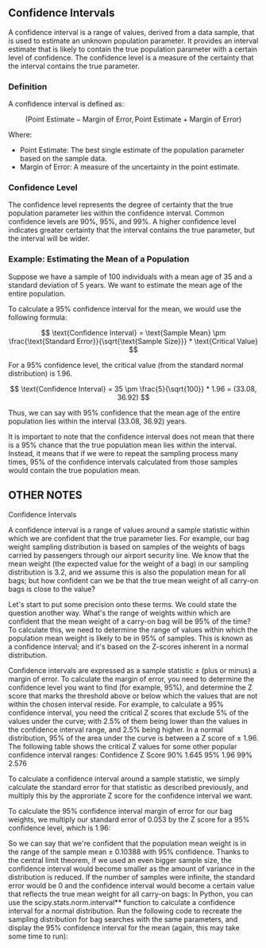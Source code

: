 ## Confidence Intervals

A confidence interval is a range of values, derived from a data sample, that is used to estimate an unknown population parameter. It provides an interval estimate that is likely to contain the true population parameter with a certain level of confidence. The confidence level is a measure of the certainty that the interval contains the true parameter.

### Definition

A confidence interval is defined as:

$$
(\text{Point Estimate} - \text{Margin of Error}, \text{Point Estimate} + \text{Margin of Error})
$$

Where:

* Point Estimate: The best single estimate of the population parameter based on the sample data.
* Margin of Error: A measure of the uncertainty in the point estimate.

### Confidence Level

The confidence level represents the degree of certainty that the true population parameter lies within the confidence interval. Common confidence levels are 90%, 95%, and 99%. A higher confidence level indicates greater certainty that the interval contains the true parameter, but the interval will be wider.

### Example: Estimating the Mean of a Population

Suppose we have a sample of 100 individuals with a mean age of 35 and a standard deviation of 5 years. We want to estimate the mean age of the entire population.

To calculate a 95% confidence interval for the mean, we would use the following formula:

$$
\text{Confidence Interval} = \text{Sample Mean} \pm \frac{\text{Standard Error}}{\sqrt{\text{Sample Size}}} * \text{Critical Value}
$$

For a 95% confidence level, the critical value (from the standard normal distribution) is 1.96.

$$
\text{Confidence Interval} = 35 \pm \frac{5}{\sqrt{100}} * 1.96 = (33.08, 36.92)
$$

Thus, we can say with 95% confidence that the mean age of the entire population lies within the interval (33.08, 36.92) years.

It is important to note that the confidence interval does not mean that there is a 95% chance that the true population mean lies within the interval. Instead, it means that if we were to repeat the sampling process many times, 95% of the confidence intervals calculated from those samples would contain the true population mean.

## OTHER NOTES

Confidence Intervals

A confidence interval is a range of values around a sample statistic within which we are confident that the true parameter lies. For example, our bag weight sampling distribution is based on samples of the weights of bags carried by passengers through our airport security line. We know that the mean weight (the expected value for the weight of a bag) in our sampling distribution is 3.2, and we assume this is also the population mean for all bags; but how confident can we be that the true mean weight of all carry-on bags is close to the value?

Let's start to put some precision onto these terms. We could state the question another way. What's the range of weights within which are confident that the mean weight of a carry-on bag will be 95% of the time? To calculate this, we need to determine the range of values within which the population mean weight is likely to be in 95% of samples. This is known as a confidence interval; and it's based on the Z-scores inherent in a normal distribution.

Confidence intervals are expressed as a sample statistic ± (plus or minus) a margin of error. To calculate the margin of error, you need to determine the confidence level you want to find (for example, 95%), and determine the Z score that marks the threshold above or below which the values that are not within the chosen interval reside. For example, to calculate a 95% confidence interval, you need the critical Z scores that exclude 5% of the values under the curve; with 2.5% of them being lower than the values in the confidence interval range, and 2.5% being higher. In a normal distribution, 95% of the area under the curve is between a Z score of ± 1.96. The following table shows the critical Z values for some other popular confidence interval ranges:
Confidence 	Z Score
90% 	1.645
95% 	1.96
99% 	2.576

To calculate a confidence interval around a sample statistic, we simply calculate the standard error for that statistic as described previously, and multiply this by the approriate Z score for the confidence interval we want.

To calculate the 95% confidence interval margin of error for our bag weights, we multiply our standard error of 0.053 by the Z score for a 95% confidence level, which is 1.96:

So we can say that we're confident that the population mean weight is in the range of the sample mean ± 0.10388 with 95% confidence. Thanks to the central limit theorem, if we used an even bigger sample size, the confidence interval would become smaller as the amount of variance in the distribution is reduced. If the number of samples were infinite, the standard error would be 0 and the confidence interval would become a certain value that reflects the true mean weight for all carry-on bags:
In Python, you can use the scipy.stats.norm.interval** function to calculate a confidence interval for a normal distribution. Run the following code to recreate the sampling distribution for bag searches with the same parameters, and display the 95% confidence interval for the mean (again, this may take some time to run):
